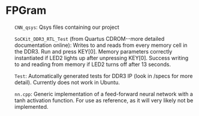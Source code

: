 <h1>FPGram</h1>

<ul>
<p><code>CNN_qsys</code>: Qsys files containing our project</p>
<p><code>SoCKit_DDR3_RTL_Test</code> (from Quartus CDROM--more detailed documentation online):  Writes to and reads from every memory cell in the DDR3. Run and press KEY[0]. Memory parameters correctly instantiated if LED2 lights up after unpressing KEY[0]. Success writing to and reading from memory if LED2 turns off after 13 seconds.</p>
<p><code>Test</code>: Automatically generated tests for DDR3 IP (look in /specs for more detail).  Currently does not work in Ubuntu.</p>
<p><code>nn.cpp</code>: Generic implementation of a feed-forward neural network with a tanh activation function. For use as reference, as it will very likely not be implemented.</p>
</ul>

